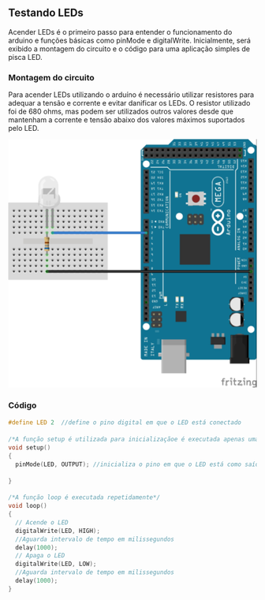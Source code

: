 ## Testando LEDs

Acender LEDs é o primeiro passo para entender o funcionamento do arduino e funções básicas como pinMode e digitalWrite. Inicialmente, será exibido a montagem do circuito e o código para uma aplicação simples de pisca LED.

### Montagem do circuito
Para acender LEDs utilizando o arduíno é necessário utilizar resistores para adequar a tensão e corrente e evitar danificar os LEDs. O resistor utilizado foi de 680 ohms, mas podem ser utilizados outros valores desde que mantenham a corrente e tensão abaixo dos valores máximos suportados pelo LED.

![pisca_led](../Imagens/image.png)

### Código

~~~C
#define LED 2  //define o pino digital em que o LED está conectado

/*A função setup é utilizada para inicializaçãoe é executada apenas uma vez*/ 
void setup() 
{
  pinMode(LED, OUTPUT); //inicializa o pino em que o LED está como saída 

}

/*A função loop é executada repetidamente*/ 
void loop() 
{
  // Acende o LED
  digitalWrite(LED, HIGH);   
  //Aguarda intervalo de tempo em milissegundos
  delay(1000);  
  // Apaga o LED
  digitalWrite(LED, LOW);    
  //Aguarda intervalo de tempo em milissegundos
  delay(1000);              
}
~~~

